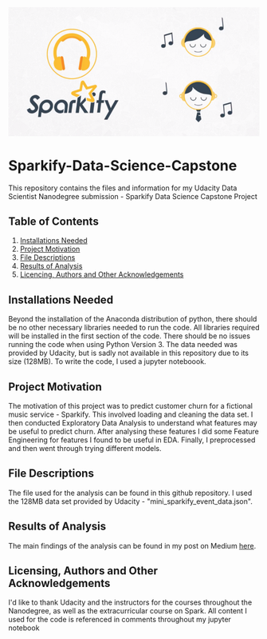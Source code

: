 
![alt text](https://github.com/shakes98/Sparkify-Data-Science-Capstone/blob/main/sparkify%20image.png "Photo of Sparkify")

# Sparkify-Data-Science-Capstone
This repository contains the files and information for my Udacity Data Scientist Nanodegree submission - Sparkify Data Science Capstone Project

## Table of Contents
1. [Installations Needed](#installations-needed)
2. [Project Motivation](#project-motivation)
3. [File Descriptions](#file-descriptions)
4. [Results of Analysis](#results-of-analysis)
5. [Licencing, Authors and Other Acknowledgements](#licensing-authors-and-other-acknowledgements)


## Installations Needed
Beyond the installation of the Anaconda distribution of python, there should be no other necessary libraries needed to run the code. All libraries required will be installed in the first section of the code. There should be no issues running the code when using Python Version 3. The data needed was provided by Udacity, but is sadly not available in this repository due to its size (128MB). To write the code, I used a jupyter noteboook.

## Project Motivation
The motivation of this project was to predict customer churn for a fictional music service - Sparkify. This involved loading and cleaning the data set. I then conducted Exploratory Data Analysis to understand what features may be useful to predict churn. After analysing these features I did some Feature Engineering for features I found to be useful in EDA. Finally, I preprocessed and then went through trying different models.


## File Descriptions
The file used for the analysis can be found in this github repository. I used the 128MB data set provided by Udacity - "mini_sparkify_event_data.json".

## Results of Analysis
The main findings of the analysis can be found in my post on Medium [here](https://medium.com/@samanthahakes/can-we-predict-whether-a-customer-may-leave-b5f0e4271d6d).


## Licensing, Authors and Other Acknowledgements
I'd like to thank Udacity and the instructors for the courses throughout the Nanodegree, as well as the extracurricular course on Spark. All content I used for the code is referenced in comments throughout my jupyter notebook



